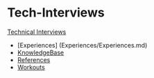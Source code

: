 # Tech-Interviews

[Technical Interviews](README.md)

- [Experiences] (Experiences/Experiences.md)
- [KnowledgeBase](KnowledgeBase/KnowledgeBase.md)
- [References](References/References.md)
- [Workouts](Workouts/Workouts.md)